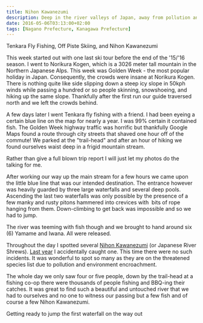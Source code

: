 ```yaml
---
title: Nihon Kawanezumi
description: Deep in the river valleys of Japan, away from pollution and too much interference by man, lives the endangered Nihon Kawanezumi or Japanese River Shrew...
date: 2016-05-06T03:13:00+02:00
tags: [Nagano Prefecture, Kanagawa Prefecture]
---
```

<div class="text-lg mt-2">
<p class="mb-2 mt-2 font-semibold">Tenkara Fly Fishing, Off Piste Skiing, and Nihon Kawanezumi</p>

<p class="mt-2 mb-2">This week started out with one last ski tour before the end of the '15/'16 season. I went to Norikura Kogen, which is a 3026 meter tall mountain in the Northern Japanese Alps. This week was Golden Week - the most popular holiday in Japan. Consequently, the crowds were insane at Norikura Kogen. There is nothing quite like side slipping down a steep icy slope in 50kph winds while passing a hundred or so people skinning, snowshoeing, and hiking up the same slope. Thankfully after the first run our guide traversed north and we left the crowds behind.</p>



<p class="mt-2 mb-2">A few days later I went Tenkara fly fishing with a friend. I had been eyeing a certain blue line on the map for nearly a year. I was 99% certain it contained fish. The Golden Week highway traffic was horrific but thankfully Google Maps found a route through city streets that shaved one hour off of the commute! We parked at the "trail-head" and after an hour of hiking we found ourselves waist deep in a frigid mountain stream.</p>



<p class="mt-2 mb-2">Rather than give a full blown trip report I will just let my photos do the talking for me.</p>



<p class="mt-2 mb-2">After working our way up the main stream for a few hours we came upon the little blue line that was our intended destination. The entrance however was heavily guarded by three large waterfalls and several deep pools. Ascending the last two waterfalls was only possible by the presence of a few manky and rusty pitons hammered into crevices with  bits of rope hanging from them. Down-climbing to get back was impossible and so we had to jump.</p>



<p class="mt-2 mb-2">The river was teeming with fish though and we brought to hand around six (6) Yamame and Iwana. All were released.</p>



<p class="mt-2 mb-2">Throughout the day I spotted several <a href="https://www.japantimes.co.jp/life/2004/03/11/environment/river-shrew/#.Vy0YiRV97sk" target="_blank" rel="noopener noreferrer">Nihon Kawanezumi</a> (or Japanese River Shrews). <a href="https://www.fallfishtenkara.com/mizusawa-river-tokyo/" target="_blank" rel="noopener noreferrer">Last year</a> I accidentally caught one. This time there were no such incidents. It was wonderful to spot so many as they are on the threatened species list due to pollution and environment encroachment.</p>

<p class="mt-2 mb-2">The whole day we only saw four or five people, down by the trail-head at a fishing co-op there were thousands of people fishing and BBQ-ing their catches. It was great to find such a beautiful and untouched river that we had to ourselves and no one to witness our passing but a few fish and of course a few Nihon Kawanezumi.</p>

<p class="mt-2 mb-2">Getting ready to jump the first waterfall on the way out</p>

<img class="w-8/12 rounded-lg shadow-lg mx-auto" src="" alt="" />
</div>